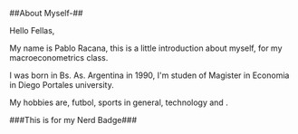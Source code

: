##About Myself-##

Hello Fellas,

My name is Pablo Racana, this is a little introduction about myself, for my macroeconometrics class.

I was born in Bs. As. Argentina in 1990, I'm studen of Magister in Economia in Diego Portales university.

My hobbies are, futbol, sports in general, technology and .

###This is for my Nerd Badge###
